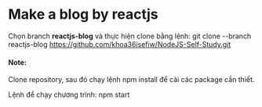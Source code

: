 # Make a blog by reactjs 
Chọn branch **reactjs-blog** và thực hiện clone bằng lệnh: git clone --branch reactjs-blog https://github.com/khoa36isefiw/NodeJS-Self-Study.git

#### Note:

Clone repository, sau đó chạy lệnh npm install để cài các package cần thiết.

Lệnh để chạy chương trình: npm start
